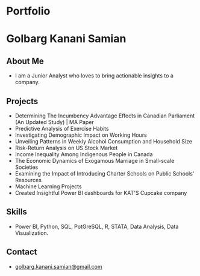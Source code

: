 # Portfolio
# Golbarg Kanani Samian

## About Me
- I am a Junior Analyst who loves to bring actionable insights to a company.

## Projects
- Determining The Incumbency Advantage Effects in Canadian Parliament (An Updated Study) | MA Paper
- Predictive Analysis of Exercise Habits
- Investigating Demographic Impact on Working Hours
- Unveiling Patterns in Weekly Alcohol Consumption and Household Size
- Risk-Return Analysis on US Stock Market
- Income Inequality Among Indigenous People in Canada
- The Economic Dynamics of Exogamous Marriage in Small-scale Societies
- Examining the Impact of Introducing Charter Schools on Public Schools’ Resources
- Machine Learning Projects
- Created Insightful Power BI dashboards for KAT'S Cupcake company

## Skills
- Power BI, Python, SQL, PotGreSQL, R, STATA, Data Analysis, Data Visualization.

## Contact
- golbarg.kanani.samian@gmail.com
